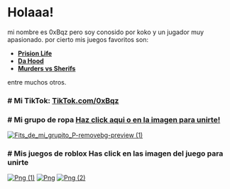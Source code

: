 # Holaaa!
mi nombre es 0xBqz pero soy conosido por koko y un jugador muy apasionado. por cierto mis juegos favoritos son:
* [**Prision Life**](https://www.roblox.com/games/155615604/Prison-Life)
* [**Da Hood**](https://www.roblox.com/games/2788229376/Da-Hood)
* [**Murders vs Sherifs**](https://www.roblox.com/games/5154858502/Murderers-vs-Sheriffs)

entre muchos otros.
### # Mi TikTok: [**TikTok.com/0xBqz**](https://www.tiktok.com/@vsmpiresx)
### # Mi grupo de ropa [**Haz click aqui o en la imagen para unirte!**](https://www.roblox.com/groups/16050055/0xBzq-gang)
[![Fits_de_mi_grupito_P-removebg-preview (1)](https://user-images.githubusercontent.com/97072588/235334687-70c41b7a-6a36-4149-bf13-4931cbb7ae79.png)](https://www.roblox.com/groups/16050055/0xBzq-gang)
### # Mis juegos de roblox Has click en las imagen del juego para unirte
[![Png (1)](https://user-images.githubusercontent.com/97072588/235338971-a741fcdd-5264-42db-9a94-39d932b83e41.png)](https://www.roblox.com/games/11354487511/Aethers-pink-garden)
[![Png](https://user-images.githubusercontent.com/97072588/235338973-48d61cd6-e175-41be-9808-47e757c008cd.png)](https://www.roblox.com/games/11421964362/VC-Aestetic-Chill-Park)
[![Png (2)](https://user-images.githubusercontent.com/97072588/235339019-a38643fc-427f-407d-a1ed-e79d391b97c4.png)](https://www.roblox.com/games/11446548386/40-OFF)
